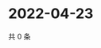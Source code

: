 # 2022-04-23

共 0 条

<!-- BEGIN WEIBO -->
<!-- 最后更新时间 Sat Apr 23 2022 00:19:22 GMT+0800 (China Standard Time) -->

<!-- END WEIBO -->
